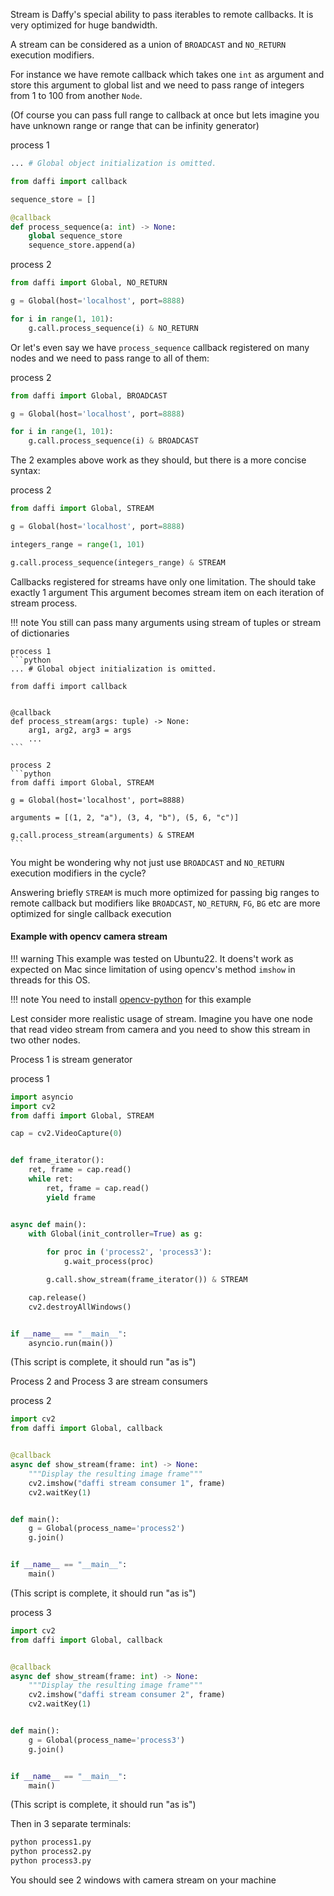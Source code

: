 Stream is Daffy's special ability to pass iterables to remote callbacks.
It is very optimized for huge bandwidth.

A stream can be considered as a union of `BROADCAST` and `NO_RETURN` execution modifiers.

For instance we have remote callback which takes one `int` as argument and store this argument to 
global list and we need to pass range of integers from 1 to 100 from another `Node`.

(Of course you can pass full range to callback at once but lets imagine you have unknown range or range that can be infinity generator)

process 1
```python
... # Global object initialization is omitted.

from daffi import callback

sequence_store = []

@callback
def process_sequence(a: int) -> None:
    global sequence_store
    sequence_store.append(a)
```

process 2
```python
from daffi import Global, NO_RETURN

g = Global(host='localhost', port=8888)

for i in range(1, 101):
    g.call.process_sequence(i) & NO_RETURN
```

Or let's even say we have `process_sequence` callback registered on many nodes and we need to pass
range to all of them:

process 2
```python
from daffi import Global, BROADCAST

g = Global(host='localhost', port=8888)

for i in range(1, 101):
    g.call.process_sequence(i) & BROADCAST
```

The 2 examples above work as they should, but there is a more concise syntax:

process 2
```python
from daffi import Global, STREAM

g = Global(host='localhost', port=8888)

integers_range = range(1, 101)

g.call.process_sequence(integers_range) & STREAM
```

Callbacks registered for streams have only one limitation. The should take exactly 1 argument
This argument becomes stream item on each iteration of stream process.

    
!!! note
    You still can pass many arguments using stream of tuples or stream of dictionaries
    
    process 1
    ```python
    ... # Global object initialization is omitted.
    
    from daffi import callback
     

    @callback
    def process_stream(args: tuple) -> None:
        arg1, arg2, arg3 = args
        ...
    ```

    process 2
    ```python
    from daffi import Global, STREAM
    
    g = Global(host='localhost', port=8888)
    
    arguments = [(1, 2, "a"), (3, 4, "b"), (5, 6, "c")]
    
    g.call.process_stream(arguments) & STREAM
    ```

You might be wondering why not just use `BROADCAST` and `NO_RETURN` execution modifiers in the cycle?

Answering briefly `STREAM` is much more optimized for passing big ranges to remote callback but modifiers 
like `BROADCAST`, `NO_RETURN`, `FG`, `BG` etc are more optimized for single callback execution


#### Example with opencv camera stream

!!! warning
    This example was tested on Ubuntu22.
    It doens't work as expected on Mac since limitation of using opencv's method `imshow` in threads for this OS.

!!! note
    You need to install [opencv-python](https://pypi.org/project/opencv-python/) for this example

Lest consider more realistic usage of stream. Imagine you have one node that read video stream from camera
and you need to show this stream in two other nodes.

Process 1 is stream generator

process 1
```python
import asyncio
import cv2
from daffi import Global, STREAM

cap = cv2.VideoCapture(0)


def frame_iterator():
    ret, frame = cap.read()
    while ret:
        ret, frame = cap.read()
        yield frame


async def main():
    with Global(init_controller=True) as g:
        
        for proc in ('process2', 'process3'):
            g.wait_process(proc)

        g.call.show_stream(frame_iterator()) & STREAM

    cap.release()
    cv2.destroyAllWindows()


if __name__ == "__main__":
    asyncio.run(main())
```
(This script is complete, it should run "as is")


Process 2 and Process 3 are stream consumers

process 2
```python
import cv2
from daffi import Global, callback


@callback
async def show_stream(frame: int) -> None:
    """Display the resulting image frame"""
    cv2.imshow("daffi stream consumer 1", frame)
    cv2.waitKey(1)


def main():
    g = Global(process_name='process2')
    g.join()


if __name__ == "__main__":
    main()
```
(This script is complete, it should run "as is")


process 3
```python
import cv2
from daffi import Global, callback


@callback
async def show_stream(frame: int) -> None:
    """Display the resulting image frame"""
    cv2.imshow("daffi stream consumer 2", frame)
    cv2.waitKey(1)


def main():
    g = Global(process_name='process3')
    g.join()


if __name__ == "__main__":
    main()
```
(This script is complete, it should run "as is")


Then in 3 separate terminals:
```bash
python process1.py
python process2.py
python process3.py
```

You should see 2 windows with camera stream on your machine


